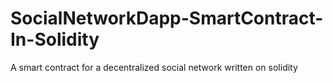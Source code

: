 # SocialNetworkDapp-SmartContract-In-Solidity
A smart contract for a decentralized social network written on solidity
